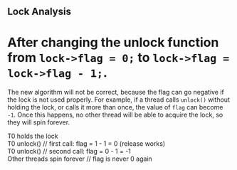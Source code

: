 ## Lock Analysis
# After changing the unlock function from `lock->flag = 0;` to `lock->flag = lock->flag - 1;`.

The new algorithm will not be correct, because the flag can go negative if the lock is not used properly. 
For example, if a thread calls `unlock()` without holding the lock, or calls it more than once, the 
value of `flag` can become `-1`. Once this happens, no other thread will be able to acquire the lock, 
so they will spin forever.

T0 holds the lock  
T0 unlock() // first call: flag = 1 - 1 = 0 (release works)  
T0 unlock() // second call: flag = 0 - 1 = -1  
Other threads spin forever // flag is never 0 again  



